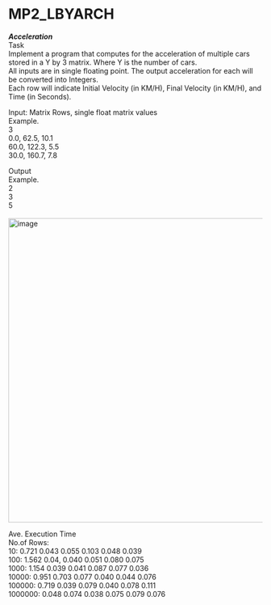 # MP2_LBYARCH

***Acceleration***<br>
Task<br>
Implement a program that computes for the acceleration of multiple cars stored in a Y by 3 matrix. Where Y is the number of cars. <br>
All inputs are in single floating point. The output acceleration for each will be converted into Integers. <br>
Each row will indicate Initial Velocity (in KM/H), Final Velocity (in KM/H), and Time (in Seconds).<br>

Input: Matrix Rows, single float matrix values<br>
Example.<br>
3<br>
0.0, 62.5, 10.1<br>
60.0, 122.3, 5.5<br>
30.0, 160.7, 7.8<br>

Output<br>
Example.<br>
2<br>
3<br>
5
<br><br>
<img width="997" height="602" alt="image" src="https://github.com/user-attachments/assets/663fce9a-a877-4844-b1a2-c77d7d4a1a2e" />


Ave. Execution Time <br>
No.of Rows: <br>
10:         0.721 0.043 0.055 0.103 0.048 0.039 <br>
100:        1.562 0.04, 0.040 0.051 0.080 0.075 <br>
1000:       1.154 0.039 0.041 0.087 0.077 0.036 <br>
10000:      0.951 0.703 0.077 0.040 0.044 0.076 <br>
100000:     0.719 0.039 0.079 0.040 0.078 0.111 <br>
1000000:    0.048 0.074 0.038 0.075 0.079 0.076 <br>


